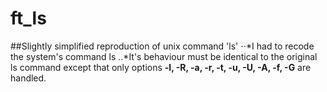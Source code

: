 # ft_ls
##Slightly simplified reproduction of unix command 'ls'
⋅⋅*I had to recode the system's command ls
..*It's behaviour must be identical to the original ls command except that only options **-l, -R, -a, -r, -t, -u, -U, -A, -f, -G** are handled.


